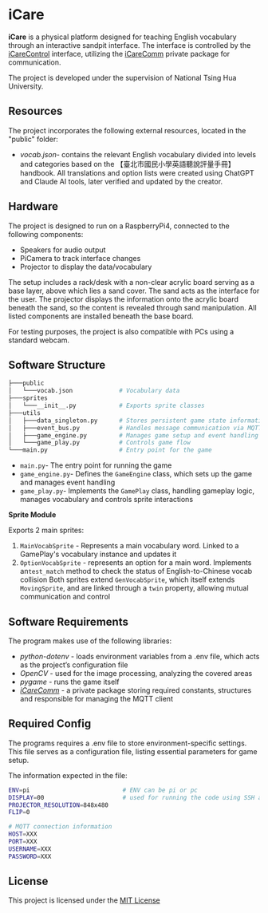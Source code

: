 # iCare

**iCare** is a physical platform designed for teaching English vocabulary through an interactive sandpit interface. The interface is controlled by the [iCareControl](https://github.com/Hadar-N/icarecontrol) interface, utilizing the [iCareComm](https://github.com/Hadar-N/icare-comm) private package for communication.

The project is developed under the supervision of National Tsing Hua University.

## Resources

The project incorporates the following external resources, located in the "public" folder:
- *vocab.json*- contains the relevant English vocabulary divided into levels and categories based on the 【臺北市國民小學英語聽說評量手冊】 handbook. All translations and option lists were created using ChatGPT and Claude AI tools, later verified and updated by the creator.

## Hardware

The project is designed to run on a RaspberryPi4, connected to the following components:
- Speakers for audio output
- PiCamera to track interface changes
- Projector to display the data/vocabulary

The setup includes a rack/desk with a non-clear acrylic board serving as a base layer, above which lies a sand cover. The sand acts as the interface for the user. The projector displays the information onto the acrylic board beneath the sand, so the content is revealed through sand manipulation. All listed components are installed beneath the base board.

For testing purposes, the project is also compatible with PCs using a standard webcam.

## Software Structure

```bash
├───public
│   └───vocab.json             # Vocabulary data
├───sprites
│   └───__init__.py            # Exports sprite classes
├───utils                      
│   ├───data_singleton.py      # Stores persistent game state information
│   ├───event_bus.py           # Handles message communication via MQTT
│   ├───game_engine.py         # Manages game setup and event handling
│   └───game_play.py           # Controls game flow
└───main.py                    # Entry point for the game
```

- `main.py`- The entry point for running the game
- `game_engine.py`- Defines the `GameEngine` class, which sets up the game and manages event handling
- `game_play.py`- Implements the `GamePlay` class, handling gameplay logic, manages vocabulary and controls sprite interactions

**Sprite Module**

Exports 2 main sprites:
1. `MainVocabSprite` - Represents a main vocabulary word. Linked to a GamePlay's vocabulary instance and updates it
2. `OptionVocabSprite` - represents an option for a main word. Implements an`test_match` method to check the status of English-to-Chinese vocab collision
Both sprites extend `GenVocabSprite`, which itself extends `MovingSprite`, and are linked through a `twin` property, allowing mutual communication and control

## Software Requirements

The program makes use of the following libraries:
- *python-dotenv* - loads environment variables from a .env file, which acts as the project’s configuration file
- *OpenCV* - used for the image processing, analyzing the covered areas
- *pygame* - runs the game itself
- *[iCareComm](https://github.com/Hadar-N/icare-comm)* - a private package storing required constants, structures and responsible for managing the MQTT client 

## Required Config

The programs requires a .env file to store environment-specific settings. This file serves as a configuration file, listing essential parameters for game setup.

The information expected in the file:

```bash
ENV=pi                          # ENV can be pi or pc
DISPLAY=00                      # used for running the code using SSH and choosing the relevant display.
PROJECTOR_RESOLUTION=848x480
FLIP=0

# MQTT connection information
HOST=XXX
PORT=XXX
USERNAME=XXX
PASSWORD=XXX
```

## License

This project is licensed under the [MIT License](https://choosealicense.com/licenses/mit/)